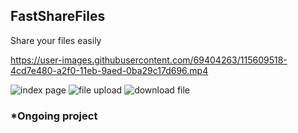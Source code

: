 ## FastShareFiles 

Share your files easily

https://user-images.githubusercontent.com/69404263/115609518-4cd7e480-a2f0-11eb-9aed-0ba29c17d696.mp4

![index page](https://i.imgur.com/yvniLNw.png)
![file upload](https://i.imgur.com/YONpLBf.png)
![download file](https://i.imgur.com/ZDDCOnQ.png)
### *Ongoing project
